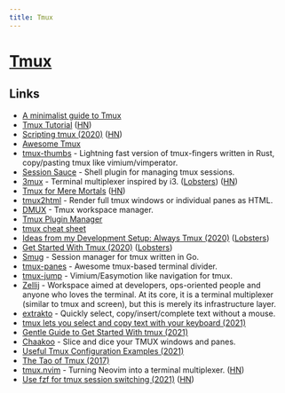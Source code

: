 ```yaml
---
title: Tmux
---
```


# [Tmux](http://en.wikipedia.org/wiki/Tmux)

## Links

- [A minimalist guide to Tmux](https://medium.com/actualize-network/a-minimalist-guide-to-tmux-13675fb160fa)
- [Tmux Tutorial](https://leimao.github.io/blog/Tmux-Tutorial/) ([HN](https://news.ycombinator.com/item?id=21055468))
- [Scripting tmux (2020)](https://www.arp242.net/tmux.html) ([HN](https://news.ycombinator.com/item?id=21951679))
- [Awesome Tmux](https://github.com/rothgar/awesome-tmux)
- [tmux-thumbs](https://github.com/fcsonline/tmux-thumbs) - Lightning fast version of tmux-fingers written in Rust, copy/pasting tmux like vimium/vimperator.
- [Session Sauce](https://github.com/ChrisPenner/session-sauce) - Shell plugin for managing tmux sessions.
- [3mux](https://github.com/aaronjanse/3mux/) - Terminal multiplexer inspired by i3. ([Lobsters](https://lobste.rs/s/fs98xy/terminal_multiplexer_inspired_by_i3)) ([HN](https://news.ycombinator.com/item?id=22843705))
- [Tmux for Mere Mortals](https://zserge.com/posts/tmux/) ([HN](https://news.ycombinator.com/item?id=23003603))
- [tmux2html](https://github.com/tweekmonster/tmux2html) - Render full tmux windows or individual panes as HTML.
- [DMUX](https://github.com/zdcthomas/dmux) - Tmux workspace manager.
- [Tmux Plugin Manager](https://github.com/tmux-plugins/tpm)
- [tmux cheat sheet](https://bismuth.garden/tmux)
- [Ideas from my Development Setup: Always Tmux (2020)](https://cedaei.com/posts/ideas-from-my-dev-setup-always-tmux/) ([Lobsters](https://lobste.rs/s/n5blid/ideas_from_my_development_setup_always))
- [Get Started With Tmux (2020)](https://sunainapai.in/blog/get-started-with-tmux/) ([Lobsters](https://lobste.rs/s/mqwfhu/get_started_with_tmux))
- [Smug](https://github.com/ivaaaan/smug) - Session manager for tmux written in Go.
- [tmux-panes](https://github.com/greymd/tmux-xpanes) - Awesome tmux-based terminal divider.
- [tmux-jump](https://github.com/schasse/tmux-jump) - Vimium/Easymotion like navigation for tmux.
- [Zellij](https://github.com/zellij-org/zellij) - Workspace aimed at developers, ops-oriented people and anyone who loves the terminal. At its core, it is a terminal multiplexer (similar to tmux and screen), but this is merely its infrastructure layer.
- [extrakto](https://github.com/laktak/extrakto) - Quickly select, copy/insert/complete text without a mouse.
- [tmux lets you select and copy text with your keyboard (2021)](https://ianthehenry.com/posts/tmux-psa/)
- [Gentle Guide to Get Started With tmux (2021)](https://pragmaticpineapple.com/gentle-guide-to-get-started-with-tmux/)
- [Chaakoo](https://github.com/pallavJha/chaakoo) - Slice and dice your TMUX windows and panes.
- [Useful Tmux Configuration Examples (2021)](https://dev.to/iggredible/useful-tmux-configuration-examples-k3g)
- [The Tao of Tmux (2017)](https://leanpub.com/the-tao-of-tmux/read)
- [tmux.nvim](https://github.com/spywhere/tmux.nvim) - Turning Neovim into a terminal multiplexer. ([HN](https://news.ycombinator.com/item?id=30971946))
- [Use fzf for tmux session switching (2021)](https://waylonwalker.com/tmux-fzf-session-jump/) ([HN](https://news.ycombinator.com/item?id=31308099))